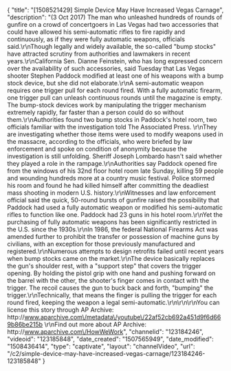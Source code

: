 {
    "title": "[1508521429] Simple Device May Have Increased Vegas Carnage",
    "description": "(3 Oct 2017) The man who unleashed hundreds of rounds of gunfire on a crowd of concertgoers in Las Vegas had two accessories that could have allowed his semi-automatic rifles to fire rapidly and continuously, as if they were fully automatic weapons, officials said.\r\nThough legally and widely available, the so-called \"bump stocks\" have attracted scrutiny from authorities and lawmakers in recent years.\r\nCalifornia Sen. Dianne Feinstein, who has long expressed concern over the availability of such accessories, said Tuesday that Las Vegas shooter Stephen Paddock modified at least one of his weapons with a bump stock device, but she did not elaborate.\r\nA semi-automatic weapon requires one trigger pull for each round fired. With a fully automatic firearm, one trigger pull can unleash continuous rounds until the magazine is empty. The bump-stock devices work by manipulating the trigger mechanism extremely rapidly, far faster than a person could do so without them.\r\nAuthorities found two bump stocks in Paddock's hotel room, two officials familiar with the investigation told The Associated Press. \r\nThey are investigating whether those items were used to modify weapons used in the massacre, according to the officials, who were briefed by law enforcement and spoke on condition of anonymity because the investigation is still unfolding. Sheriff Joseph Lombardo hasn't said whether they played a role in the rampage.\r\nAuthorities say Paddock opened fire from the windows of his 32nd floor hotel room late Sunday, killing 59 people and wounding hundreds more at a country music festival. Police stormed his room and found he had killed himself after committing the deadliest mass shooting in modern U.S. history.\r\nWitnesses and law enforcement official said the quick, 50-round bursts of gunfire raised the possibility that Paddock had used a fully automatic weapon or modified his semi-automatic rifles to function like one. Paddock had 23 guns in his hotel room.\r\nYet the purchasing of fully automatic weapons has been significantly restricted in the U.S. since the 1930s.\r\nIn 1986, the federal National Firearms Act was amended further to prohibit the transfer or possession of machine guns by civilians, with an exception for those previously manufactured and registered.\r\nNumerous attempts to design retrofits failed until recent years when bump stocks came on the market.\r\nThe device basically replaces the gun's shoulder rest, with a \"support step\" that covers the trigger opening. By holding the pistol grip with one hand and pushing forward on the barrel with the other, the shooter's finger comes in contact with the trigger. The recoil causes the gun to buck back and forth, \"bumping\" the trigger.\r\nTechnically, that means the finger is pulling the trigger for each round fired, keeping the weapon a legal semi-automatic.\r\n\r\n\r\nYou can license this story through AP Archive: http:\/\/www.aparchive.com\/metadata\/youtube\/22af52cb692a451d9f6d669b86be215b \r\nFind out more about AP Archive: http:\/\/www.aparchive.com\/HowWeWork",
    "channelid": "123184246",
    "videoid": "123185848",
    "date_created": "1507565949",
    "date_modified": "1508436414",
    "type": "captivate",
    "layout": "channelVideo",
    "url": "\/c2\/simple-device-may-have-increased-vegas-carnage\/123184246-123185848"
}